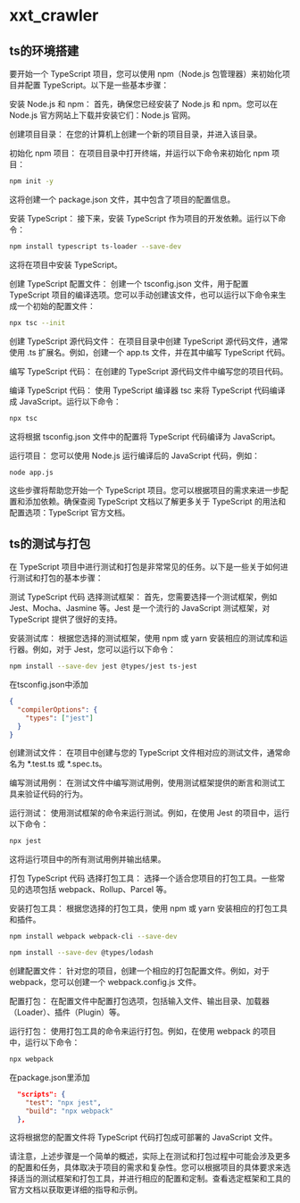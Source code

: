 <!--
 * @Description: 
 * @Author: 唐健峰
 * @Date: 2023-09-13 09:08:21
 * @LastEditors: ${author}
 * @LastEditTime: 2023-09-13 12:01:11
-->
# xxt_crawler

## ts的环境搭建
要开始一个 TypeScript 项目，您可以使用 npm（Node.js 包管理器）来初始化项目并配置 TypeScript。以下是一些基本步骤：

安装 Node.js 和 npm： 首先，确保您已经安装了 Node.js 和 npm。您可以在 Node.js 官方网站上下载并安装它们：Node.js 官网。

创建项目目录： 在您的计算机上创建一个新的项目目录，并进入该目录。

初始化 npm 项目： 在项目目录中打开终端，并运行以下命令来初始化 npm 项目：

```bash
npm init -y
```
这将创建一个 package.json 文件，其中包含了项目的配置信息。

安装 TypeScript： 接下来，安装 TypeScript 作为项目的开发依赖。运行以下命令：

```bash
npm install typescript ts-loader --save-dev
```
这将在项目中安装 TypeScript。

创建 TypeScript 配置文件： 创建一个 tsconfig.json 文件，用于配置 TypeScript 项目的编译选项。您可以手动创建该文件，也可以运行以下命令来生成一个初始的配置文件：

```bash
npx tsc --init
```
创建 TypeScript 源代码文件： 在项目目录中创建 TypeScript 源代码文件，通常使用 .ts 扩展名。例如，创建一个 app.ts 文件，并在其中编写 TypeScript 代码。

编写 TypeScript 代码： 在创建的 TypeScript 源代码文件中编写您的项目代码。

编译 TypeScript 代码： 使用 TypeScript 编译器 tsc 来将 TypeScript 代码编译成 JavaScript。运行以下命令：

```bash
npx tsc
```
这将根据 tsconfig.json 文件中的配置将 TypeScript 代码编译为 JavaScript。

运行项目： 您可以使用 Node.js 运行编译后的 JavaScript 代码，例如：

```bash
node app.js
```
这些步骤将帮助您开始一个 TypeScript 项目。您可以根据项目的需求来进一步配置和添加依赖。确保查阅 TypeScript 文档以了解更多关于 TypeScript 的用法和配置选项：TypeScript 官方文档。

## ts的测试与打包
在 TypeScript 项目中进行测试和打包是非常常见的任务。以下是一些关于如何进行测试和打包的基本步骤：

测试 TypeScript 代码
选择测试框架： 首先，您需要选择一个测试框架，例如 Jest、Mocha、Jasmine 等。Jest 是一个流行的 JavaScript 测试框架，对 TypeScript 提供了很好的支持。

安装测试库： 根据您选择的测试框架，使用 npm 或 yarn 安装相应的测试库和运行器。例如，对于 Jest，您可以运行以下命令：

```bash
npm install --save-dev jest @types/jest ts-jest
```
在tsconfig.json中添加
```json
{
  "compilerOptions": {
    "types": ["jest"]
  }
}
```
创建测试文件： 在项目中创建与您的 TypeScript 文件相对应的测试文件，通常命名为 *.test.ts 或 *.spec.ts。

编写测试用例： 在测试文件中编写测试用例，使用测试框架提供的断言和测试工具来验证代码的行为。

运行测试： 使用测试框架的命令来运行测试。例如，在使用 Jest 的项目中，运行以下命令：

```bash
npx jest
```
这将运行项目中的所有测试用例并输出结果。

打包 TypeScript 代码
选择打包工具： 选择一个适合您项目的打包工具。一些常见的选项包括 webpack、Rollup、Parcel 等。

安装打包工具： 根据您选择的打包工具，使用 npm 或 yarn 安装相应的打包工具和插件。

```bash
npm install webpack webpack-cli --save-dev
```

```bash
npm install --save-dev @types/lodash
```

创建配置文件： 针对您的项目，创建一个相应的打包配置文件。例如，对于 webpack，您可以创建一个 webpack.config.js 文件。

配置打包： 在配置文件中配置打包选项，包括输入文件、输出目录、加载器（Loader）、插件（Plugin）等。

运行打包： 使用打包工具的命令来运行打包。例如，在使用 webpack 的项目中，运行以下命令：

```bash
npx webpack
```
在package.json里添加
```json
  "scripts": {
    "test": "npx jest",
    "build": "npx webpack"
  },
```
这将根据您的配置文件将 TypeScript 代码打包成可部署的 JavaScript 文件。

请注意，上述步骤是一个简单的概述，实际上在测试和打包过程中可能会涉及更多的配置和任务，具体取决于项目的需求和复杂性。您可以根据项目的具体要求来选择适当的测试框架和打包工具，并进行相应的配置和定制。查看选定框架和工具的官方文档以获取更详细的指导和示例。